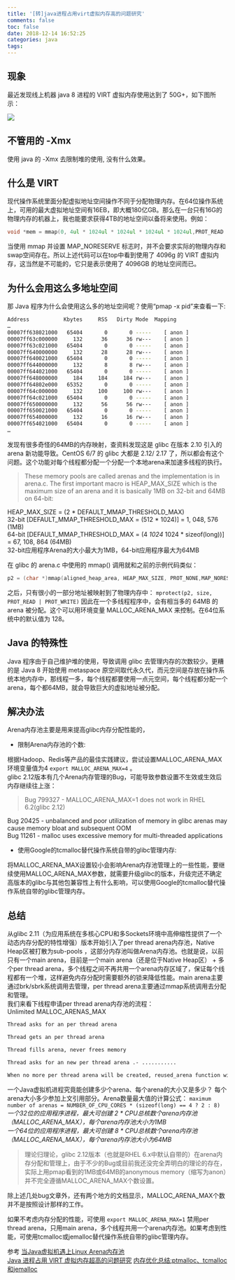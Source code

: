 ```yaml
---
title: '[转]java进程占用virt虚拟内存高的问题研究'
comments: false
toc: false
date: 2018-12-14 16:52:25
categories: java
tags:
---
```


## 现象

最近发现线上机器 java 8 进程的 VIRT 虚拟内存使用达到了 50G+，如下图所示：  

![](https://bp-1252402719.cos.ap-shanghai.myqcloud.com/java_virt1.png)

<!--more-->

## 不管用的 -Xmx

使用 java 的 -Xmx 去限制堆的使用, 没有什么效果。

## 什么是 VIRT

现代操作系统里面分配虚拟地址空间操作不同于分配物理内存。在64位操作系统上，可用的最大虚拟地址空间有16EB，即大概180亿GB。那么在一台只有16G的物理内存的机器上，我也能要求获得4TB的地址空间以备将来使用。例如：

``` c
void *mem = mmap(0, 4ul * 1024ul * 1024ul * 1024ul * 1024ul,PROT_READ | PROT_WRITE, MAP_PRIVATE | MAP_ANONYMOUS | MAP_NORESERVE,-1, 0);
```

当使用 mmap 并设置 MAP_NORESERVE 标志时，并不会要求实际的物理内存和swap空间存在。所以上述代码可以在top中看到使用了 4096g 的 VIRT 虚拟内存，这当然是不可能的，它只是表示使用了 4096GB 的地址空间而已。

## 为什么会用这么多地址空间

那 Java 程序为什么会使用这么多的地址空间呢？使用“pmap -x pid”来查看一下:

``` sh
Address           Kbytes     RSS   Dirty Mode  Mapping
…
00007ff638021000   65404       0       0 -----    [ anon ]
00007ff63c000000     132      36      36 rw---    [ anon ]
00007ff63c021000   65404       0       0 -----    [ anon ]
00007ff640000000     132      28      28 rw---    [ anon ]
00007ff640021000   65404       0       0 -----    [ anon ]
00007ff644000000     132       8       8 rw---    [ anon ]
00007ff644021000   65404       0       0 -----    [ anon ]
00007ff648000000     184     184     184 rw---    [ anon ]
00007ff64802e000   65352       0       0 -----    [ anon ]
00007ff64c000000     132     100     100 rw---    [ anon ]
00007ff64c021000   65404       0       0 -----    [ anon ]
00007ff650000000     132      56      56 rw---    [ anon ]
00007ff650021000   65404       0       0 -----    [ anon ]
00007ff654000000     132      16      16 rw---    [ anon ]
00007ff654021000   65404       0       0 -----    [ anon ]
…
```

发现有很多奇怪的64MB的内存映射，查资料发现这是 glibc 在版本 2.10 引入的 arena 新功能导致。CentOS 6/7 的 glibc 大都是 2.12/ 2.17 了，所以都会有这个问题。这个功能对每个线程都分配一个分配一个本地arena来加速多线程的执行。

> These memory pools are called arenas and the implementation is in arena.c. The first important macro is HEAP_MAX_SIZE which is the maximum size of an arena and it is basically 1MB on 32-bit and 64MB on 64-bit:

HEAP_MAX_SIZE = (2 * DEFAULT_MMAP_THRESHOLD_MAX)  
32-bit [DEFAULT_MMAP_THRESHOLD_MAX = (512 * 1024)] = 1, 048, 576 (1MB)  
64-bit [DEFAULT_MMAP_THRESHOLD_MAX = (4 *1024* 1024 * sizeof(long))] = 67, 108, 864 (64MB)  
32-bit应用程序Arena的大小最大为1MB，64-bit应用程序最大为64MB

在 glibc 的 arena.c 中使用的 mmap() 调用就和之前的示例代码类似：

``` c
p2 = (char *)mmap(aligned_heap_area, HEAP_MAX_SIZE, PROT_NONE,MAP_NORESERVE | MAP_ANONYMOUS | MAP_PRIVATE, -1, 0)
```

之后，只有很小的一部分地址被映射到了物理内存中： `mprotect(p2, size, PROT_READ | PROT_WRITE)` 
因此在一个多线程程序中，会有相当多的 64MB 的 arena 被分配。这个可以用环境变量 MALLOC_ARENA_MAX 来控制。在64位系统中的默认值为 128。

## Java 的特殊性

Java 程序由于自己维护堆的使用，导致调用 glibc 去管理内存的次数较少。更糟的是 Java 8 开始使用 metaspace 原空间取代永久代，而元空间是存放在操作系统本地内存中，那线程一多，每个线程都要使用一点元空间，每个线程都分配一个 arena，每个都64MB，就会导致巨大的虚拟地址被分配。

## 解决办法

Arena内存池主要是用来提高glibc内存分配性能的，

* 限制Arena内存池的个数:

根据Hadoop、Redis等产品的最佳实践建议，尝试设置MALLOC_ARENA_MAX环境变量值为4 `export MALLOC_ARENA_MAX=4` 。  
glibc 2.12版本有几个Arena内存管理的Bug，可能导致参数设置不生效或生效后内存继续往上涨：

> Bug 799327 - MALLOC_ARENA_MAX=1 does not work in RHEL 6.2(glibc 2.12)  

Bug 20425 - unbalanced and poor utilization of memory in glibc arenas may cause memory bloat and subsequent OOM  
Bug 11261 - malloc uses excessive memory for multi-threaded applications  

* 使用Google的tcmalloc替代操作系统自带的glibc管理内存:

将MALLOC_ARENA_MAX设置较小会影响Arena内存池管理上的一些性能，要继续使用MALLOC_ARENA_MAX参数，就需要升级glibc的版本，升级完还不确定高版本的glibc与其他包兼容性上有什么影响，可以使用Google的tcmalloc替代操作系统自带的glibc管理内存。

## 总结

从glibc 2.11（为应用系统在多核心CPU和多Sockets环境中高伸缩性提供了一个动态内存分配的特性增强）版本开始引入了per thread arena内存池，Native Heap区被打散为sub-pools ，这部分内存池叫做Arena内存池。也就是说，以前只有一个main arena，目前是一个main arena（还是位于Native Heap区） + 多个per thread arena，多个线程之间不再共用一个arena内存区域了，保证每个线程都有一个堆，这样避免内存分配时需要额外的锁来降低性能。main arena主要通过brk/sbrk系统调用去管理，per thread arena主要通过mmap系统调用去分配和管理。  
我们来看下线程申请per thread arena内存池的流程：  
Unlimited MALLOC_ARENAS_MAX

``` bash
Thread asks for an per thread arena

Thread gets an per thread arena

Thread fills arena, never frees memory

Thread asks for an new per thread arena .- ...........

When no more per thread arena will be created, reused_arena function will be called to reuse arena already existed.
```

一个Java虚拟机进程究竟能创建多少个arena、每个arena的大小又是多少？
每个arena大小多少参加上文引用部分。Arena数量最大值的计算公式： `maximum number of arenas = NUMBER_OF_CPU_CORES * (sizeof(long) == 4 ? 2 : 8)` 
*一个32位的应用程序进程，最大可创建 2 * CPU总核数个arena内存池（MALLOC_ARENA_MAX），每个arena内存池大小为1MB*  
*一个64位的应用程序进程，最大可创建 8 * CPU总核数个arena内存池（MALLOC_ARENA_MAX），每个arena内存池大小为64MB*  

> 理论归理论，glibc 2.12版本（也就是RHEL 6.x中默认自带的）在arena内存分配和管理上，由于不少的Bug或目前我还没完全弄明白的理论的存在，实际上用pmap看到的1MB或64MB的anonymous memory（缩写为anon）并不完全遵循MALLOC_ARENA_MAX个数设置。

除上述几处bug文章外，还有两个地方的文档显示，MALLOC_ARENA_MAX个数并不是按照设计那样的工作。

如果不考虑内存分配的性能，可使用 `export MALLOC_ARENA_MAX=1` 禁用per thread arena，只用main arena，多个线程共用一个arena内存池。如果考虑到性能，可使用tcmalloc或jemalloc替代操作系统自带的glibc管理内存。

参考
[当Java虚拟机遇上Linux Arena内存池](https://blog.csdn.net/qq_36510261/article/details/78392409)  
[Java 进程占用 VIRT 虚拟内存超高的问题研究](https://www.cnblogs.com/seasonsluo/p/java_virt.html)
[内存优化总结:ptmalloc、tcmalloc和jemalloc](http://www.cnhalo.net/2016/06/13/memory-optimize/)

